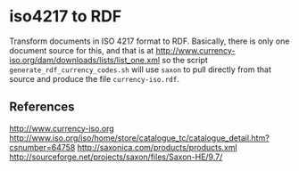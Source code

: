 # iso4217 to RDF #

Transform documents in ISO 4217 format to RDF. Basically, there is only one document source for this, and that is at http://www.currency-iso.org/dam/downloads/lists/list_one.xml so the script `generate_rdf_currency_codes.sh` will use `saxon` to pull directly from that source and produce the file `currency-iso.rdf`.

## References ##

http://www.currency-iso.org
http://www.iso.org/iso/home/store/catalogue_tc/catalogue_detail.htm?csnumber=64758
http://saxonica.com/products/products.xml
http://sourceforge.net/projects/saxon/files/Saxon-HE/9.7/
